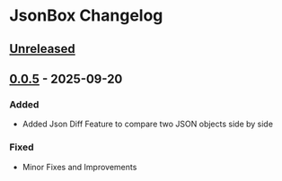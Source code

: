 <!-- Keep a Changelog guide -> https://keepachangelog.com -->

# JsonBox Changelog

## [Unreleased]

## [0.0.5] - 2025-09-20

### Added

- Added Json Diff Feature to compare two JSON objects side by side

### Fixed

- Minor Fixes and Improvements

[Unreleased]: https://github.com/iammohdzaki/JsonBox/compare/v0.0.5...HEAD
[0.0.5]: https://github.com/iammohdzaki/JsonBox/commits/v0.0.5
